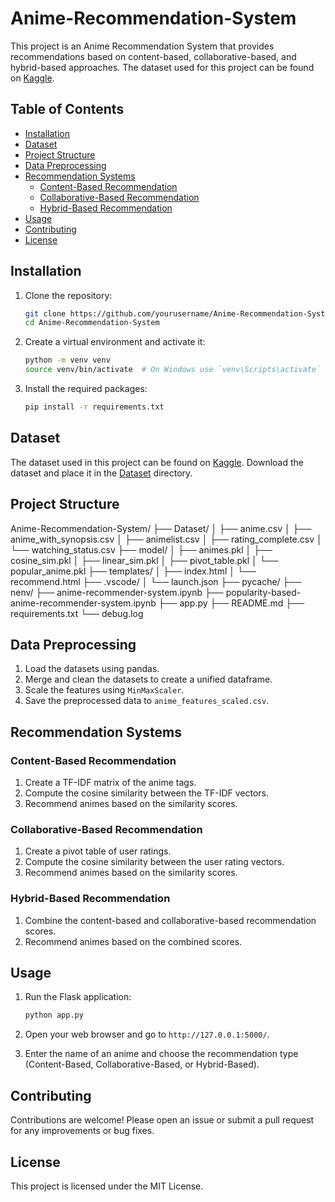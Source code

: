 # Anime-Recommendation-System

This project is an Anime Recommendation System that provides recommendations based on content-based, collaborative-based, and hybrid-based approaches. The dataset used for this project can be found on [Kaggle](https://www.kaggle.com/datasets/hernan4444/anime-recommendation-database-2020).

## Table of Contents
- [Installation](#installation)
- [Dataset](#dataset)
- [Project Structure](#project-structure)
- [Data Preprocessing](#data-preprocessing)
- [Recommendation Systems](#recommendation-systems)
  - [Content-Based Recommendation](#content-based-recommendation)
  - [Collaborative-Based Recommendation](#collaborative-based-recommendation)
  - [Hybrid-Based Recommendation](#hybrid-based-recommendation)
- [Usage](#usage)
- [Contributing](#contributing)
- [License](#license)

## Installation

1. Clone the repository:
    ```sh
    git clone https://github.com/yourusername/Anime-Recommendation-System.git
    cd Anime-Recommendation-System
    ```

2. Create a virtual environment and activate it:
    ```sh
    python -m venv venv
    source venv/bin/activate  # On Windows use `venv\Scripts\activate`
    ```

3. Install the required packages:
    ```sh
    pip install -r requirements.txt
    ```

## Dataset

The dataset used in this project can be found on [Kaggle](https://www.kaggle.com/datasets/hernan4444/anime-recommendation-database-2020). Download the dataset and place it in the [Dataset](http://_vscodecontentref_/1) directory.

## Project Structure

Anime-Recommendation-System/ ├── Dataset/ │ ├── anime.csv │ ├── anime_with_synopsis.csv │ ├── animelist.csv │ ├── rating_complete.csv │ └── watching_status.csv ├── model/ │ ├── animes.pkl │ ├── cosine_sim.pkl │ ├── linear_sim.pkl │ ├── pivot_table.pkl │ └── popular_anime.pkl ├── templates/ │ ├── index.html │ └── recommend.html ├── .vscode/ │ └── launch.json ├── pycache/ ├── nenv/ ├── anime-recommender-system.ipynb ├── popularity-based-anime-recommender-system.ipynb ├── app.py ├── README.md ├── requirements.txt └── debug.log

## Data Preprocessing

1. Load the datasets using pandas.
2. Merge and clean the datasets to create a unified dataframe.
3. Scale the features using `MinMaxScaler`.
4. Save the preprocessed data to `anime_features_scaled.csv`.

## Recommendation Systems

### Content-Based Recommendation

1. Create a TF-IDF matrix of the anime tags.
2. Compute the cosine similarity between the TF-IDF vectors.
3. Recommend animes based on the similarity scores.

### Collaborative-Based Recommendation

1. Create a pivot table of user ratings.
2. Compute the cosine similarity between the user rating vectors.
3. Recommend animes based on the similarity scores.

### Hybrid-Based Recommendation

1. Combine the content-based and collaborative-based recommendation scores.
2. Recommend animes based on the combined scores.

## Usage

1. Run the Flask application:
    ```sh
    python app.py
    ```

2. Open your web browser and go to `http://127.0.0.1:5000/`.

3. Enter the name of an anime and choose the recommendation type (Content-Based, Collaborative-Based, or Hybrid-Based).

## Contributing

Contributions are welcome! Please open an issue or submit a pull request for any improvements or bug fixes.

## License

This project is licensed under the MIT License.